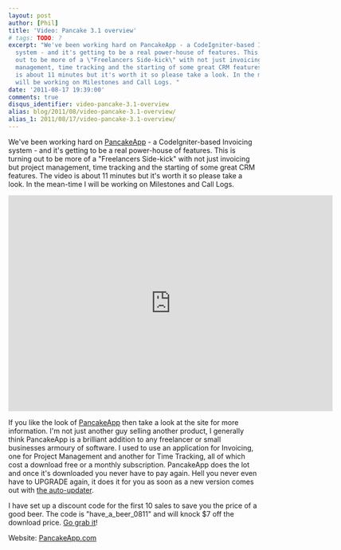 ```yaml
---
layout: post
author: [Phil]
title: 'Video: Pancake 3.1 overview'
# tags: TODO: ?
excerpt: "We've been working hard on PancakeApp - a CodeIgniter-based Invoicing
  system - and it's getting to be a real power-house of features. This is turning
  out to be more of a \"Freelancers Side-kick\" with not just invoicing but project
  management, time tracking and the starting of some great CRM features. The video
  is about 11 minutes but it's worth it so please take a look. In the mean-time I
  will be working on Milestones and Call Logs. "
date: '2011-08-17 19:39:00'
comments: true
disqus_identifier: video-pancake-3.1-overview
alias: blog/2011/08/video-pancake-3.1-overview/
alias_1: 2011/08/17/video-pancake-3.1-overview/
---
```


We've been working hard on [PancakeApp](http://pancakeapp.com/) - a CodeIgniter-based Invoicing system - and it's getting to be a real power-house of features. This is turning out to be more of a "Freelancers Side-kick" with not just invoicing but project management, time tracking and the starting of some great CRM features. The video is about 11 minutes but it's worth it so please take a look. In the mean-time I will be working on Milestones and Call Logs.

<iframe frameborder="0" height="434" src="http://player.vimeo.com/video/27828942" width="651"></iframe>

If you like the look of [PancakeApp](http://pancakeapp.com/) then take a look at the site for more information. I'm not just another guy selling another product, I generally think PancakeApp is a brilliant addition to any freelancer or small businesses armoury of software. I used to use an application for Invoicing, one for Project Management and another for Time Tracking, all of which cost a download free or a monthly subscription. PancakeApp does the lot and once it's downloaded you never have to pay again. Hell you never even have to UPGRADE again, it does it for you as soon as a new version comes out with [the auto-updater](http://pancakeapp.com/blog/entry/pancake_gets_a_life_of_its_own "Read more about Auto-Upgrading").

I have set up a discount code for the first 10 sales to save you the price of a good beer. The code is "have\_a\_beer\_0811" and will knock $7 off the download price. [Go grab it](http://pancakeapp.com/)!

Website: [PancakeApp.com](http://pancakeapp.com/)

